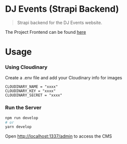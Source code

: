# DJ Events (Strapi Backend)
> Strapi backend for the DJ Events website.

The Project Frontend can be found [here](https://github.com/sergiobarria/dj-events-frontent)

# Usage

### Using Cloudinary

Create a .env file and add your Cloudinary info for images

```
CLOUDINARY_NAME = "xxxx"
CLOUDINARY_KEY = "xxxx"
CLOUDINARY_SECRET = "xxxx"
```

### Run the Server

```bash
npm run develop
# or
yarn develop
```

Open [http://localhost:1337/admin](http://localhost:1337/admin) to access the CMS